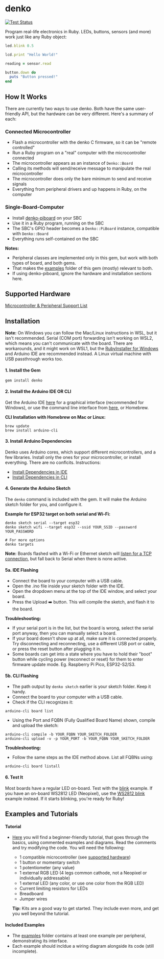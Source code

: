 # denko
[![Test Status](https://github.com/denko-rb/denko/actions/workflows/ruby.yml/badge.svg)](https://github.com/denko-rb/denko/actions/workflows/ruby.yml)

Program real-life electronics in Ruby. LEDs, buttons, sensors (and more) work just like any Ruby object:

```ruby
led.blink 0.5

lcd.print "Hello World!"

reading = sensor.read

button.down do
  puts "Button pressed!"
end
```

## How It Works

There are currently two ways to use denko. Both have the same user-friendly API, but the hardware can be very different. Here's a summary of each:

### Connected Microcontroller
- Flash a microcontroller with the denko C firmware, so it can be "remote controlled"
- Run a Ruby program on a "real" computer with the microcontroller connected
- The microcontroller appears as an instance of `Denko::Board`
- Calling its methods will send/receive message to manipulate the real microcontroller
- The microcontroller does only the bare minimum to send and receive signals
- Everything from peripheral drivers and up happens in Ruby, on the computer

### Single-Board-Computer
- Install [denko-piboard](https://github.com/denko-rb/denko-piboard) on your SBC
- Use it in a Ruby program, running on the SBC
- The SBC's GPIO header becomes a `Denko::PiBoard` instance, compatible with `Denko::Board`
- Everything runs self-contained on the SBC

**Notes:**
- Peripheral classes are implemented only in this gem, but work with both types of board, and both gems.
- That makes the [examples](examples) folder of this gem (mostly) relevant to both.
- If using denko-piboard, ignore the hardware and installation sections here.

## Supported Hardware

[Microcontroller & Peripheral Support List](HARDWARE.md)

## Installation

**Note:** On Windows you can follow the Mac/Linux instructions in WSL, but it isn't recommended. Serial (COM port) forwarding isn't working on WSL2, which means you can't communicate with the board. There are workarounds, and it might work on WSL1, but the [RubyInstaller for Windows](https://rubyinstaller.org/) and Arduino IDE are recommended instead. A Linux virtual machine with USB passthrough works too.

#### 1. Install the Gem

```console
gem install denko
```

#### 2. Install the Arduino IDE OR CLI

Get the Arduino IDE [here](http://arduino.cc/en/Main/Software) for a graphical interface (recommended for Windows), or use the command line interface from [here](https://github.com/arduino/arduino-cli/releases), or Homebrew.

**CLI Installation with Homebrew on Mac or Linux:**

```console
brew update
brew install arduino-cli
```

#### 3. Install Arduino Dependencies

Denko uses Arduino cores, which support different microcontrollers, and a few libraries. Install only the ones for your microcontroller, or install everything. There are no conflcits. Instructions:

- [Install Dependencies in IDE](DEPS_IDE.md)
- [Install Dependencies in CLI](DEPS_CLI.md)

#### 4. Generate the Arduino Sketch

The `denko` command is included with the gem. It will make the Arduino sketch folder for you, and configure it.

**Example for ESP32 target on both serial and Wi-Fi:**

```console
denko sketch serial --target esp32
denko sketch wifi --target esp32 --ssid YOUR_SSID --password YOUR_PASSWORD

# For more options
denko targets
```

**Note:** Boards flashed with a Wi-Fi or Ethernet sketch will [listen for a TCP connection](examples/connection/tcp.rb), but fall back to Serial when there is none active.

#### 5a. IDE Flashing

- Connect the board to your computer with a USB cable.
- Open the .ino file inside your sketch folder with the IDE.
- Open the dropdown menu at the top of the IDE window, and select your board.
- Press the Upload :arrow_right: button. This will compile the sketch, and flash it to the board.

**Troubleshooting:**

- If your serial port is in the list, but the board is wrong, select the serial port anyway, then you can manually select a board.
- If your board doesn't show up at all, make sure it is connected properly. Try disconnecting and reconnecting, use a different USB port or cable, or press the reset button after plugging it in.
- Some boards can get into a state where you have to hold their "boot" button while cycling power (reconnect or reset) for them to enter firmware update mode. Eg. Raspberry Pi Pico, ESP32-S2/S3.

#### 5b. CLI Flashing

- The path output by `denko sketch` earlier is your sketch folder. Keep it handy.
- Connect the board to your computer with a USB cable.
- Check if the CLI recognizes it:

```console
arduino-cli board list
```

- Using the Port and FQBN (Fully Qualified Board Name) shown, compile and upload the sketch:

```console
arduino-cli compile -b YOUR_FQBN YOUR_SKETCH_FOLDER
arduino-cli upload -v -p YOUR_PORT -b YOUR_FQBN YOUR_SKETCH_FOLDER
```

**Troubleshooting:**

- Follow the same steps as the IDE method above. List all FQBNs using:

```console
arduino-cli board listall
```

#### 6. Test It

Most boards have a regular LED on-board. Test with the [blink](examples/led/builtin_blink.rb) example. If you have an on-board WS2812 LED (Neopixel), use the [WS2812 blink](examples/led/ws2812_builtin_blink.rb) example instead. If it starts blinking, you're ready for Ruby!

## Examples and Tutorials

#### Tutorial

- [Here](tutorial) you will find a beginner-friendly tutorial, that goes through the basics, using commented examples and diagrams. Read the comments and try modifying the code. You will need the following:
  - 1 compatible microcontroller (see [supported hardware](HARDWARE.md))
  - 1 button or momentary switch
  - 1 potentiometer (any value)
  - 1 external RGB LED (4 legs common cathode, not a Neopixel or individually addressable)
  - 1 external LED (any color, or use one color from the RGB LED)
  - Current limiting resistors for LEDs
  - Breadboard
  - Jumper wires

  **Tip:** Kits are a good way to get started. They include even more, and get you well beyond the tutorial.

#### Included Examples

- The [examples](examples) folder contains at least one example per peripheral, demonstrating its interface.
- Each example should incldue a wiring diagram alongside its code (still incomplete).
